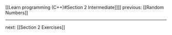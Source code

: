 [[Learn programming (C++)#Section 2 Intermediate]]]]  previous: [[Random Numbers]] 

---








next: [[Section 2 Exercises]] 
